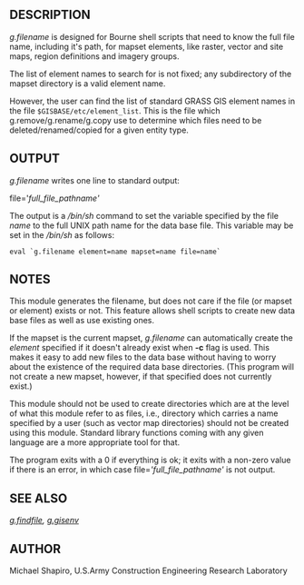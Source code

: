 ## DESCRIPTION

*g.filename* is designed for Bourne shell scripts that need to know the
full file name, including it\'s path, for mapset elements, like raster,
vector and site maps, region definitions and imagery groups.

The list of element names to search for is not fixed; any subdirectory
of the mapset directory is a valid element name.

However, the user can find the list of standard GRASS GIS element names
in the file `$GISBASE/etc/element_list`. This is the file which
g.remove/g.rename/g.copy use to determine which files need to be
deleted/renamed/copied for a given entity type.

## OUTPUT

*g.filename* writes one line to standard output:

file=\'*full_file_pathname\'*

The output is a */bin/sh* command to set the variable specified by the
file *name* to the full UNIX path name for the data base file. This
variable may be set in the */bin/sh* as follows:

```
eval `g.filename element=name mapset=name file=name`
```

## NOTES

This module generates the filename, but does not care if the file (or
mapset or element) exists or not. This feature allows shell scripts to
create new data base files as well as use existing ones.

If the mapset is the current mapset, *g.filename* can automatically
create the *element* specified if it doesn\'t already exist when **-c**
flag is used. This makes it easy to add new files to the data base
without having to worry about the existence of the required data base
directories. (This program will not create a new mapset, however, if
that specified does not currently exist.)

This module should not be used to create directories which are at the
level of what this module refer to as files, i.e., directory which
carries a name specified by a user (such as vector map directories)
should not be created using this module. Standard library functions
coming with any given language are a more appropriate tool for that.

The program exits with a 0 if everything is ok; it exits with a non-zero
value if there is an error, in which case file=*\'full_file_pathname\'*
is not output.

## SEE ALSO

*[g.findfile](g.findfile.html), [g.gisenv](g.gisenv.html)*

## AUTHOR

Michael Shapiro, U.S.Army Construction Engineering Research Laboratory
